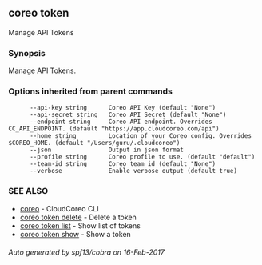 ## coreo token

Manage API Tokens

### Synopsis


Manage API Tokens.

### Options inherited from parent commands

```
      --api-key string      Coreo API Key (default "None")
      --api-secret string   Coreo API Secret (default "None")
      --endpoint string     Coreo API endpoint. Overrides CC_API_ENDPOINT. (default "https://app.cloudcoreo.com/api")
      --home string         Location of your Coreo config. Overrides $COREO_HOME. (default "/Users/guru/.cloudcoreo")
      --json                Output in json format
      --profile string      Coreo profile to use. (default "default")
      --team-id string      Coreo team id (default "None")
      --verbose             Enable verbose output (default true)
```

### SEE ALSO
* [coreo](coreo.md)	 - CloudCoreo CLI
* [coreo token delete](coreo_token_delete.md)	 - Delete a token
* [coreo token list](coreo_token_list.md)	 - Show list of tokens
* [coreo token show](coreo_token_show.md)	 - Show a token

###### Auto generated by spf13/cobra on 16-Feb-2017
